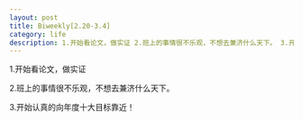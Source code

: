 ```yaml
---
layout: post
title: Biweekly[2.20-3.4]
category: life
description: 1.开始看论文，做实证 2.班上的事情很不乐观，不想去兼济什么天下。 3.开始认真的向年度十大目标靠近！
---
```

1.开始看论文，做实证

2.班上的事情很不乐观，不想去兼济什么天下。

3.开始认真的向年度十大目标靠近！
